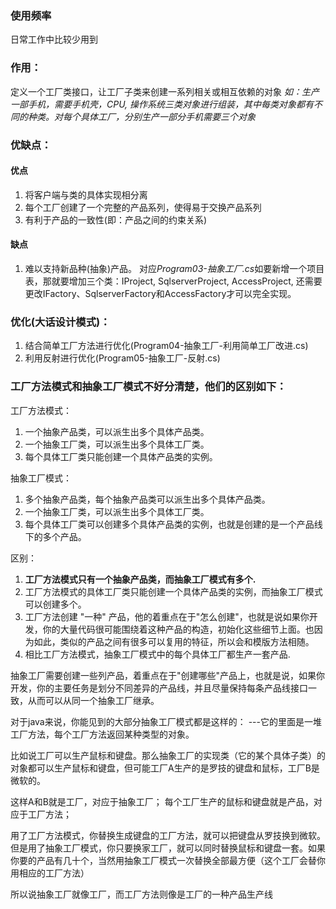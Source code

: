 ### 使用频率
日常工作中比较少用到

### 作用：
定义一个工厂类接口，让工厂子类来创建一系列相关或相互依赖的对象
*如：生产一部手机，需要手机壳，CPU, 操作系统三类对象进行组装，其中每类对象都有不同的种类。对每个具体工厂，分别生产一部分手机需要三个对象*   

### 优缺点：
#### 优点
1. 将客户端与类的具体实现相分离
2. 每个工厂创建了一个完整的产品系列，使得易于交换产品系列
3. 有利于产品的一致性(即：产品之间的约束关系)

#### 缺点
1. 难以支持新品种(抽象)产品。 对应*Program03-抽象工厂.cs*如要新增一个项目表，那就要增加三个类：IProject, SqlserverProject, AccessProject, 还需要更改IFactory、SqlserverFactory和AccessFactory才可以完全实现。

### 优化(大话设计模式)：
1. 结合简单工厂方法进行优化(Program04-抽象工厂-利用简单工厂改进.cs)
2. 利用反射进行优化(Program05-抽象工厂-反射.cs)


### 工厂方法模式和抽象工厂模式不好分清楚，他们的区别如下：

工厂方法模式：
1. 一个抽象产品类，可以派生出多个具体产品类。   
2. 一个抽象工厂类，可以派生出多个具体工厂类。   
3. 每个具体工厂类只能创建一个具体产品类的实例。

抽象工厂模式：
1. 多个抽象产品类，每个抽象产品类可以派生出多个具体产品类。   
2. 一个抽象工厂类，可以派生出多个具体工厂类。   
3. 每个具体工厂类可以创建多个具体产品类的实例，也就是创建的是一个产品线下的多个产品。   
    
区别：  
1. **工厂方法模式只有一个抽象产品类，而抽象工厂模式有多个.**
2. 工厂方法模式的具体工厂类只能创建一个具体产品类的实例，而抽象工厂模式可以创建多个。
3. 工厂方法创建 "一种" 产品，他的着重点在于"怎么创建"，也就是说如果你开发，你的大量代码很可能围绕着这种产品的构造，初始化这些细节上面。也因为如此，类似的产品之间有很多可以复用的特征，所以会和模版方法相随。 
4. 相比工厂方法模式，抽象工厂模式中的每个具体工厂都生产一套产品.

抽象工厂需要创建一些列产品，着重点在于"创建哪些"产品上，也就是说，如果你开发，你的主要任务是划分不同差异的产品线，并且尽量保持每条产品线接口一致，从而可以从同一个抽象工厂继承。





对于java来说，你能见到的大部分抽象工厂模式都是这样的：
---它的里面是一堆工厂方法，每个工厂方法返回某种类型的对象。

比如说工厂可以生产鼠标和键盘。那么抽象工厂的实现类（它的某个具体子类）的对象都可以生产鼠标和键盘，但可能工厂A生产的是罗技的键盘和鼠标，工厂B是微软的。

这样A和B就是工厂，对应于抽象工厂；
每个工厂生产的鼠标和键盘就是产品，对应于工厂方法；

用了工厂方法模式，你替换生成键盘的工厂方法，就可以把键盘从罗技换到微软。但是用了抽象工厂模式，你只要换家工厂，就可以同时替换鼠标和键盘一套。如果你要的产品有几十个，当然用抽象工厂模式一次替换全部最方便（这个工厂会替你用相应的工厂方法）

所以说抽象工厂就像工厂，而工厂方法则像是工厂的一种产品生产线



